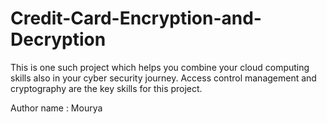# Credit-Card-Encryption-and-Decryption
This is one such project which helps you combine your cloud computing skills also in your cyber security journey. Access control management and cryptography are the key skills for this project.

Author name : Mourya
